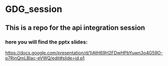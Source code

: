 # GDG_session

## This is a repo for the api integration session 
### here you will find the pptx slides:
https://docs.google.com/presentation/d/1iAtH69H2FDwHPbYuwn3o4G59O-p7RjnQmLBlac-eVWQ/edit#slide=id.p1
